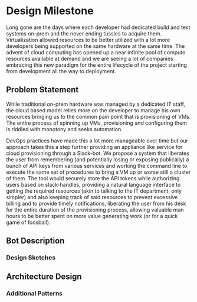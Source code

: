 # Design Milestone

Long gone are the days where each developer had dedicated build and test systems on-prem and the never ending tussles to acquire them. Virtualization allowed resources to be better utilized with a lot more developers being supported on the same hardware at the same time. The advent of cloud computing has opened up a near infinite pool of compute resources available at demand and we are seeing a lot of companies embracing this new paradigm for the entire lifecycle of the project starting from development all the way to deployment. 


## Problem Statement

While traditional on-prem hardware was managed by a dedicated IT staff, the cloud based model relies more on the developer to manage his own resources bringing us to the common pain point that is provisioning of VMs. The entire process of spinning up VMs, provisioning and configuring them is riddled with monotony and seeks automation.

 DevOps practices have made this a lot more manageable over time but our approach takes this a step further providing an appliance like service for cloud provisioning through a Slack-bot. We propose a system that liberates the user from remembering (and potentially losing or exposing publically) a bunch of API keys from various services and working the command line to execute the same set of procedures to bring a VM up or worse still a cluster of them. The tool would securely store the API tokens while authorizing users based on slack-handles, providing a natural language interface to getting the required resources (akin to talking to the IT department, only simpler) and also keeping track of said resources to prevent excessive billing and to provide timely notifications, liberating the user from his desk for the entire duration of the provisioning process, allowing valuable man hours to be better spent on more value generating work (or for a quick game of foosball).


## Bot Description



### Design Sketches



## Architecture Design



### Additional Patterns

